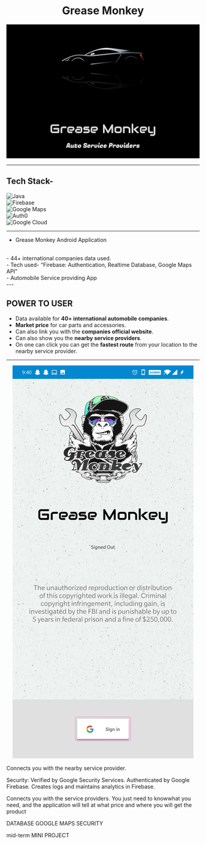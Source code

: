
<div align="center">
  <h1>Grease Monkey</h1>
  <img src="images/launch.jpg" />
</div>

---
## Tech Stack-

![Java](https://img.shields.io/static/v1?style=for-the-badge&message=Java&color=007396&logo=Java&logoColor=FFFFFF&label=)
<br/>
![Firebase](https://img.shields.io/static/v1?style=for-the-badge&message=Firebase&color=222222&logo=Firebase&logoColor=FFCA28&label=)
<br/>
![Google Maps](https://img.shields.io/static/v1?style=for-the-badge&message=Google+Maps&color=4285F4&logo=Google+Maps&logoColor=FFFFFF&label=)
<br/>
![Auth0](https://img.shields.io/static/v1?style=for-the-badge&message=Firebase-&nbsp;authentication&color=EB5424&logo=Auth0&logoColor=FFFFFF&label=)
<br/>
![Google Cloud](https://img.shields.io/static/v1?style=for-the-badge&message=Firebase-&nbsp;Realtime&nbsp;database&color=222222&logo=Google+Cloud&logoColor=FFFFFF&label=)

---

- Grease Monkey Android Application
<br/>
- 44+ international companies data used.
<br/>
- Tech used- “Firebase: Authentication, Realtime Database, Google Maps API”
<br/>
- Automobile Service providing App
<br/>
---

## POWER TO USER
* Data available for **40+ international automobile companies**.
* **Market price** for car parts and accessories.
* Can also link you with the **companies official website**.
* Can also show you the **nearby service providers**.
* On one can click you can get the **fastest route** from your location to the nearby service provider.
---
    
</div>
<div align="center">
  <img src="images/auth.jpg">
</div>

Connects you with the nearby service provider.

Security:
Verified by Google Security Services.
Authenticated by Google Firebase.
Creates logs and maintains analytics in Firebase.

Connects you with the service providers.
You just need to knowwhat you need, and the application will tell at what price and where you will get the product

DATABASE
GOOGLE MAPS
SECURITY

mid-term MINI PROJECT
